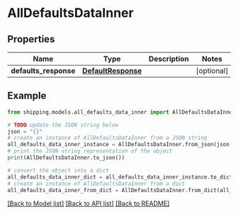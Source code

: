 # AllDefaultsDataInner


## Properties

Name | Type | Description | Notes
------------ | ------------- | ------------- | -------------
**defaults_response** | [**DefaultResponse**](DefaultResponse.md) |  | [optional] 

## Example

```python
from shipping.models.all_defaults_data_inner import AllDefaultsDataInner

# TODO update the JSON string below
json = "{}"
# create an instance of AllDefaultsDataInner from a JSON string
all_defaults_data_inner_instance = AllDefaultsDataInner.from_json(json)
# print the JSON string representation of the object
print(AllDefaultsDataInner.to_json())

# convert the object into a dict
all_defaults_data_inner_dict = all_defaults_data_inner_instance.to_dict()
# create an instance of AllDefaultsDataInner from a dict
all_defaults_data_inner_from_dict = AllDefaultsDataInner.from_dict(all_defaults_data_inner_dict)
```
[[Back to Model list]](../README.md#documentation-for-models) [[Back to API list]](../README.md#documentation-for-api-endpoints) [[Back to README]](../README.md)


